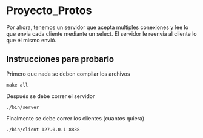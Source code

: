 # Proyecto_Protos

Por ahora, tenemos un servidor que acepta multiples conexiones y lee lo que envia cada cliente mediante un select.
El servidor le reenvía al cliente lo que él mismo envió.


## Instrucciones para probarlo

Primero que nada se deben compilar los archivos
```
make all
```

Después se debe correr el servidor
```
./bin/server
```

Finalmente se debe correr los clientes (cuantos quiera)
```
./bin/client 127.0.0.1 8888
```
